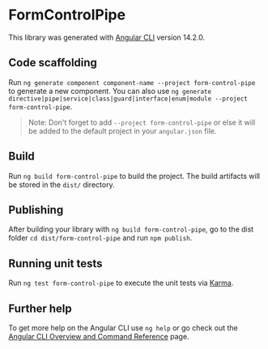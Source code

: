 # FormControlPipe

This library was generated with [Angular CLI](https://github.com/angular/angular-cli) version 14.2.0.

## Code scaffolding

Run `ng generate component component-name --project form-control-pipe` to generate a new component. You can also use `ng generate directive|pipe|service|class|guard|interface|enum|module --project form-control-pipe`.
> Note: Don't forget to add `--project form-control-pipe` or else it will be added to the default project in your `angular.json` file. 

## Build

Run `ng build form-control-pipe` to build the project. The build artifacts will be stored in the `dist/` directory.

## Publishing

After building your library with `ng build form-control-pipe`, go to the dist folder `cd dist/form-control-pipe` and run `npm publish`.

## Running unit tests

Run `ng test form-control-pipe` to execute the unit tests via [Karma](https://karma-runner.github.io).

## Further help

To get more help on the Angular CLI use `ng help` or go check out the [Angular CLI Overview and Command Reference](https://angular.io/cli) page.
